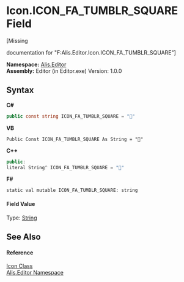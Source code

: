 # Icon.ICON_FA_TUMBLR_SQUARE Field
 

\[Missing <summary> documentation for "F:Alis.Editor.Icon.ICON_FA_TUMBLR_SQUARE"\]

**Namespace:**&nbsp;<a href="b150ade4-39de-a232-5f06-d3cdc1b2c538">Alis.Editor</a><br />**Assembly:**&nbsp;Editor (in Editor.exe) Version: 1.0.0

## Syntax

**C#**<br />
``` C#
public const string ICON_FA_TUMBLR_SQUARE = ""
```

**VB**<br />
``` VB
Public Const ICON_FA_TUMBLR_SQUARE As String = ""
```

**C++**<br />
``` C++
public:
literal String^ ICON_FA_TUMBLR_SQUARE = ""
```

**F#**<br />
``` F#
static val mutable ICON_FA_TUMBLR_SQUARE: string
```


#### Field Value
Type: <a href="https://docs.microsoft.com/dotnet/api/system.string" target="_blank">String</a>

## See Also


#### Reference
<a href="cc0f883c-67f8-f772-c6d7-a60b129f22a7">Icon Class</a><br /><a href="b150ade4-39de-a232-5f06-d3cdc1b2c538">Alis.Editor Namespace</a><br />